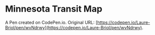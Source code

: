 # Minnesota Transit Map

A Pen created on CodePen.io. Original URL: [https://codepen.io/Laure-Briol/pen/wvNdrwy](https://codepen.io/Laure-Briol/pen/wvNdrwy).

